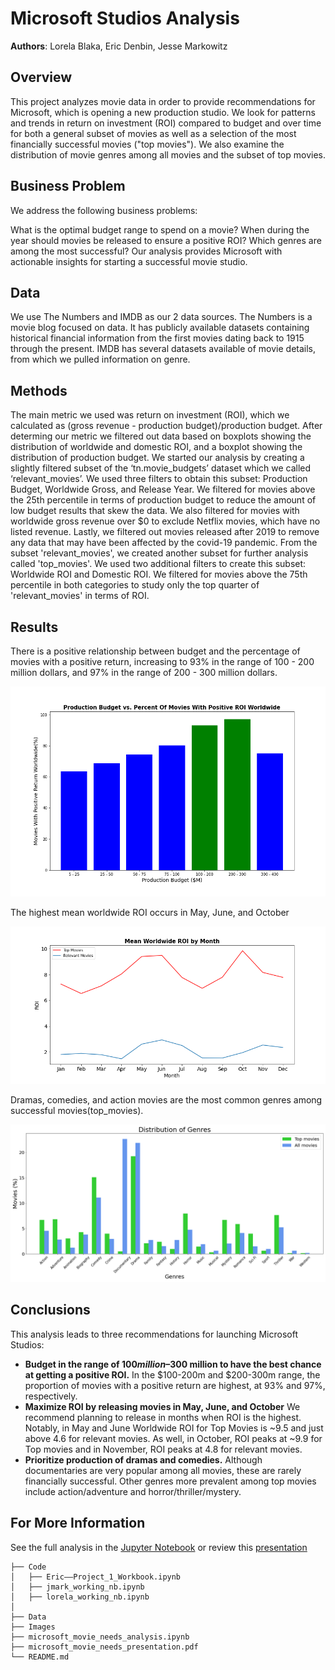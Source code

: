 # Microsoft Studios Analysis

**Authors**: Lorela Blaka, Eric Denbin, Jesse Markowitz

## Overview

This project analyzes movie data in order to provide recommendations for Microsoft, which is opening a new production studio. We look for patterns and trends in return on investment (ROI) compared to budget and over time for both a general subset of movies as well as a selection of the most financially successful movies ("top movies"). We also examine the distribution of movie genres among all movies and the subset of top movies.

## Business Problem

We address the following business problems:

What is the optimal budget range to spend on a movie?
When during the year should movies be released to ensure a positive ROI?
Which genres are among the most successful?
Our analysis provides Microsoft with actionable insights for starting a successful movie studio.

## Data

We use The Numbers and IMDB as our 2 data sources. The Numbers is a movie blog focused on data. It has publicly available datasets containing historical financial information from the first movies dating back to 1915 through the present. IMDB has several datasets available of movie details, from which we pulled information on genre.

## Methods

The main metric we used was return on investment (ROI), which we calculated as (gross revenue - production budget)/production budget. After determing our metric we filtered out data based on boxplots showing the distribution of worldwide and domestic ROI, and a boxplot showing the distribution of production budget. We started our analysis by creating a slightly filtered subset of the ‘tn.movie_budgets’ dataset which we called ‘relevant_movies’. We used three filters to obtain this subset: Production Budget, Worldwide Gross, and Release Year. We filtered for movies above the 25th percentile in terms of production budget to reduce the amount of low budget results that skew the data. We also filtered for movies with worldwide gross revenue over $0 to exclude Netflix movies, which have no listed revenue. Lastly, we filtered out movies released after 2019 to remove any data that may have been affected by the covid-19 pandemic. From the subset 'relevant_movies', we created another subset for further analysis called 'top_movies'. We used two additional filters to create this subset: Worldwide ROI and Domestic ROI. We filtered for movies above the 75th percentile in both categories to study only the top quarter of 'relevant_movies' in terms of ROI.

## Results

There is a positive relationship between budget and the percentage of movies with a positive return, increasing to 93% in the range of 100 - 200 million dollars, and 97% in the range of 200 - 300 million dollars.

![budget_vs_positive_roi](./Images/budget_and_positive_roi.png)

The highest mean worldwide ROI occurs in May, June, and October

![mean_worldwide_roi_by_month](./Images/monthly_roi_graph.png)

Dramas, comedies, and action movies are the most common genres among successful movies(top_movies).

![distribution_of_genres](./Images/distribution_of_genres.png)

## Conclusions

This analysis leads to three recommendations for launching Microsoft Studios:

- **Budget in the range of $100 million–$300 million to have the best chance at getting a positive ROI.** In the $100-200m and $200-300m range, the proportion of movies with a positive return are highest, at 93% and 97%, respectively.
- **Maximize ROI by releasing movies in May, June, and October** We recommend planning to release in months when ROI is the highest. Notably, in May and June Worldwide ROI for Top Movies is ~9.5 and just above 4.6 for relevant movies. As well, in October, ROI peaks at ~9.9 for Top movies and in November, ROI peaks at 4.8 for relevant movies.
- **Prioritize production of dramas and comedies.** Although documentaries are very popular among all movies, these are rarely financially successful. Other genres more prevalent among top movies include action/adventure and horror/thriller/mystery.

## For More Information

See the full analysis in the [Jupyter Notebook](./microsoft_movie_needs_analysis.ipynb) or review this [presentation](./microsoft_movie_needs_presentation.pdf)

```
├── Code
│   ├── Eric––Project_1_Workbook.ipynb
│   ├── jmark_working_nb.ipynb
│   ├── lorela_working_nb.ipynb
│   
├── Data
├── Images
├── microsoft_movie_needs_analysis.ipynb
├── microsoft_movie_needs_presentation.pdf
└── README.md
```









